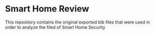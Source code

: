 # Smart Home Review
This repository contains the original exported bib files that were used in order to analyze the filed of Smart Home Security 
